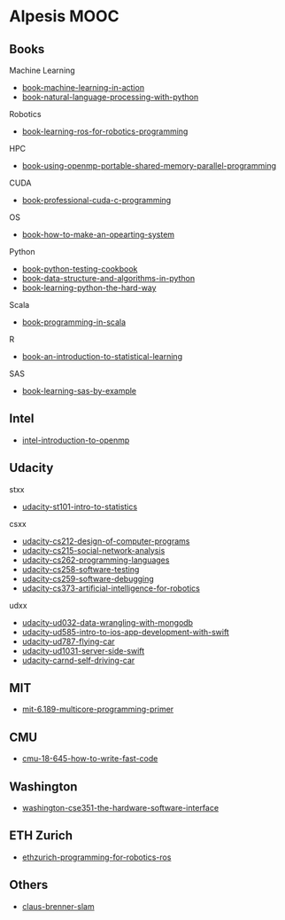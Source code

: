 Alpesis MOOC
==============================================================================

Books
------------------------------------------------------------------------------

Machine Learning

- [book-machine-learning-in-action](https://github.com/alpesis-mooc/book-machine-learning-in-action)
- [book-natural-language-processing-with-python](https://github.com/alpesis-mooc/book-natural-language-processing-with-python)

Robotics

- [book-learning-ros-for-robotics-programming](https://github.com/alpesis-mooc/book-learning-ros-for-robotics-programming)

HPC

- [book-using-openmp-portable-shared-memory-parallel-programming](https://github.com/alpesis-mooc/book-using-openmp-portable-shared-memory-parallel-programming.git)

CUDA

- [book-professional-cuda-c-programming](https://github.com/alpesis-mooc/book-professional-cuda-c-programming)

OS

- [book-how-to-make-an-opearting-system](https://github.com/alpesis-mooc/book-how-to-make-an-operating-system.git)

Python

- [book-python-testing-cookbook](https://github.com/alpesis-mooc/book-python-testing-cookbook)
- [book-data-structure-and-algorithms-in-python](https://github.com/alpesis-mooc/book-data-structure-and-algorithms-in-python)
- [book-learning-python-the-hard-way](https://github.com/alpesis-mooc/book-learning-python-the-hard-way)

Scala

- [book-programming-in-scala](https://github.com/alpesis-mooc/programming-in-scala)

R

- [book-an-introduction-to-statistical-learning](https://github.com/alpesis-mooc/book-an-introduction-to-statistical-learning)

SAS

- [book-learning-sas-by-example](https://github.com/alpesis-mooc/book-learning-sas-by-example)

Intel
------------------------------------------------------------------------------

- [intel-introduction-to-openmp](https://github.com/alpesis-mooc/intel-introduction-to-openmp.git)

Udacity
------------------------------------------------------------------------------

stxx

- [udacity-st101-intro-to-statistics](https://github.com/alpesis-mooc/udacity-st101-intro-to-statistics)

csxx

- [udacity-cs212-design-of-computer-programs](https://github.com/alpesis-mooc/udacity-cs212-design-of-computer-programs)
- [udacity-cs215-social-network-analysis](https://github.com/alpesis-mooc/udacity-cs215-social-network-analysis)
- [udacity-cs262-programming-languages](https://github.com/alpesis-mooc/udacity-cs262-programming-languages)
- [udacity-cs258-software-testing](https://github.com/alpesis-mooc/udacity-cs258-software-testing)
- [udacity-cs259-software-debugging](https://github.com/alpesis-mooc/udacity-cs259-software-debugging)
- [udacity-cs373-artificial-intelligence-for-robotics](https://github.com/alpesis-mooc/udacity-cs373-artificial-intelligence-for-robotics.git)

udxx

- [udacity-ud032-data-wrangling-with-mongodb](https://github.com/alpesis-mooc/udacity-ud032-data-wrangling-with-mongodb)
- [udacity-ud585-intro-to-ios-app-development-with-swift](https://github.com/alpesis-mooc/udacity-ud585-intro-to-ios-app-development-with-swift)
- [udacity-ud787-flying-car](https://github.com/alpesis-mooc/udacity-ud787-flying-car)
- [udacity-ud1031-server-side-swift](https://github.com/alpesis-mooc/udacity-ud1031-server-side-swift)
- [udacity-carnd-self-driving-car](https://github.com/alpesis-mooc/udacity-carnd-self-driving-car)


MIT
------------------------------------------------------------------------------

- [mit-6.189-multicore-programming-primer](https://github.com/alpesis-mooc/mit-6.189-multicore-programming-primer.git)

CMU
------------------------------------------------------------------------------

- [cmu-18-645-how-to-write-fast-code](https://github.com/alpesis-mooc/cmu-18-645-how-to-write-fast-code)

Washington
------------------------------------------------------------------------------

- [washington-cse351-the-hardware-software-interface](https://github.com/alpesis-mooc/washington-cse351-the-hardware-software-interface.git)

ETH Zurich
------------------------------------------------------------------------------

- [ethzurich-programming-for-robotics-ros](https://github.com/alpesis-mooc/ethzurich-programming-for-robotics-ros)

Others
------------------------------------------------------------------------------

- [claus-brenner-slam](https://github.com/alpesis-mooc/claus-brenner-slam)
